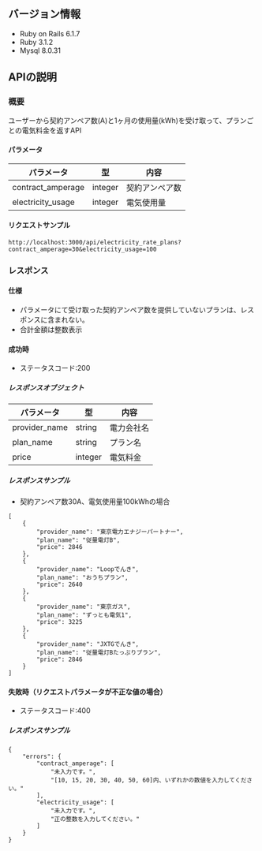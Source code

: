 
## バージョン情報
- Ruby on Rails 6.1.7
- Ruby 3.1.2
- Mysql 8.0.31

## APIの説明
### 概要
ユーザーから契約アンペア数(A)と1ヶ月の使用量(kWh)を受け取って、プランごとの電気料金を返すAPI

#### パラメータ
| パラメータ | 型     | 内容      |
|-----|-------|---------|
| contract_amperage | integer | 契約アンペア数 |
| electricity_usage    | integer | 電気使用量 |

#### リクエストサンプル
```
http://localhost:3000/api/electricity_rate_plans?contract_amperage=30&electricity_usage=100
```

### レスポンス
#### 仕様
- パラメータにて受け取った契約アンペア数を提供していないプランは、レスポンスに含まれない。
- 合計金額は整数表示

#### 成功時
- ステータスコード:200

##### レスポンスオブジェクト
| パラメータ         | 型       | 内容    |
|---------------|---------|-------|
| provider_name | string  | 電力会社名 |
| plan_name     | string  | プラン名  |
| price         | integer | 電気料金  |

##### レスポンスサンプル

- 契約アンペア数30A、電気使用量100kWhの場合
```
[
    {
        "provider_name": "東京電力エナジーパートナー",
        "plan_name": "従量電灯B",
        "price": 2846
    },
    {
        "provider_name": "Loopでんき",
        "plan_name": "おうちプラン",
        "price": 2640
    },
    {
        "provider_name": "東京ガス",
        "plan_name": "ずっとも電気1",
        "price": 3225
    },
    {
        "provider_name": "JXTGでんき",
        "plan_name": "従量電灯Bたっぷりプラン",
        "price": 2846
    }
]

```

#### 失敗時（リクエストパラメータが不正な値の場合）
- ステータスコード:400

##### レスポンスサンプル
```
{
    "errors": {
        "contract_amperage": [
            "未入力です。",
            "[10, 15, 20, 30, 40, 50, 60]内、いずれかの数値を入力してください。"
        ],
        "electricity_usage": [
            "未入力です。",
            "正の整数を入力してください。"
        ]
    }
}
```
